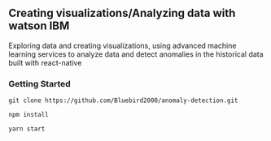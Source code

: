 ## Creating visualizations/Analyzing data with watson IBM

Exploring data and creating visualizations, using advanced machine learning services to analyze data and detect anomalies in the historical data built with react-native

### Getting Started

```
git clone https://github.com/Bluebird2000/anomaly-detection.git
```

```
npm install
```

```
yarn start
```
